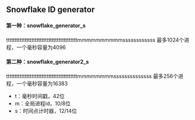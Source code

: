## Snowflake ID generator

#### 第一种：snowflake_generator_s
ttttttttttttttttttttttttttttttttttttttttttmmmmmmmmmmssssssssssss
最多1024个进程，一个毫秒容量为4096

#### 第二种：snowflake_generator2_s
ttttttttttttttttttttttttttttttttttttttttttmmmmmmmmssssssssssssss
最多256个进程，一个毫秒容量为16383

* t：毫秒时间戳，42位
* m：全局进程id，10/8位
* s：时间点计时器，12/14位

